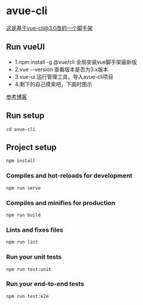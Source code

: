 # avue-cli

这是基于vue-cli@3.0改的一个脚手架  

## Run vueUI
* 1.npm install -g @vue/cli  全局安装vue脚手架最新版
* 2.vue --version 查看版本是否为3.x版本
* 3.vue-ui 运行管理工具，导入avue-cli项目
* 4.剩下的自己摸索吧，下面时图示

[参考博客](https://segmentfault.com/a/1190000015366009)

## Run setup
```
cd avue-cli
```

## Project setup
```
npm install
```

### Compiles and hot-reloads for development
```
npm run serve
```

### Compiles and minifies for production
```
npm run build
```

### Lints and fixes files
```
npm run lint
```

### Run your unit tests
```
npm run test:unit
```

### Run your end-to-end tests
```
npm run test:e2e
```
